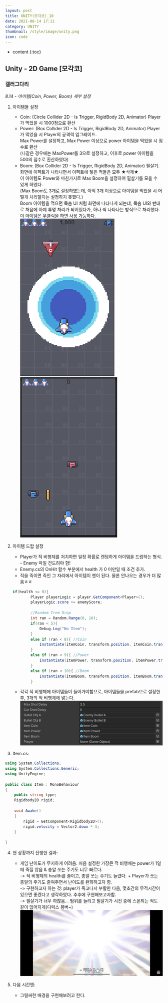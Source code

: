 ```yaml
---
layout: post
title: UNITY(모각코)_10
date: 2021-08-14 17:11
category: UNITY
thumbnail: /style/image/unity.png
icon: code
---
```


* content
{:toc}

## Unity - 2D Game [모각코]
### 갤러그다리
*8.14 - 아이템(Coin,  Power, Boom) 세부 설정*
1. 아이템들 설정  
    - Coin: (Circle Collider 2D - Is Trigger, RigidBody 2D, Animator) Player가 먹었을 시 1000점으로 환산
    - Power: (Box Collider 2D - Is Trigger, RigidBody 2D, Animator) Player가 먹었을 시 Player의 공격력 업그레이드.  
    Max Power를 설정하고, Max Power 이상으로 power 아이템을 먹었을 시 점수로 환산  
    (나같은 경우에는 MaxPower를 3으로 설정하고, 이후로 power 아이템을 500의 점수로 환산하였다)  
    - Boom: (Box Collider 2D - Is Trigger, RigidBody 2D, Animator) 필살기. 화면에 이펙트가 나타나면서 이펙트에 닿은 적들은 모두 ★삭제★  
    이 아이템도 Power와 마찬가지로 Max Boom을 설정하여 필살기를 모을 수 있게 하였다.  
    (Max Boom도 3개로 설정하였는데, 아직 3개 이상으로 아이템을 먹었을 시 어떻게 처리할지는 설정하지 못했다.)  
    Boom 아이템을 먹으면 목숨 UI 처럼 화면에 나타나게 되는데, 목숨 UI와 반대로 처음에 아예 투명 처리가 되어있다가, 하나 씩 나타나는 방식으로 처리했다.  
    이 아이템은 우클릭을 하면 사용 가능하다.  
    ![alt Boom](/style/image/Boom.PNG)
    ![alt InGame](style/image/InGame.PNG)

2. 아이템 드랍 설정
    - Player가 적 비행체를 처치하면 일정 확률로 랜덤하게 아이템을 드랍하는 형식. - Enemy 파일 건드려야 함!
    - Enemy.cs의 OnHit 함수 부분에서 health 가 0 미만일 때 조건 추가.  
    - 적을 죽이면 죽인 그 자리에서 아이템이 젠이 된다. 물론 안나오는 경우가 더 많음ㅎㅎ

    ```C#
    if(health <= 0){
            Player playerLogic = player.GetComponent<Player>();
            playerLogic.score += enemyScore;

            //Random Irem Drop
            int ran = Random.Range(0, 10);
            if(ran < 5){
                Debug.Log("No Item");
            }
            else if (ran < 8){ //Coin
                Instantiate(itemCoin, transform.position, itemCoin.transform.rotation);
            }
            else if (ran < 9){ //Power
                Instantiate(itemPower, transform.position, itemPower.transform.rotation);
            }
            else if (ran < 10){ //Boom
                Instantiate(itemBoom, transform.position, itemBoom.transform.rotation);
            } 
    ```

    - 각각 적 비행체에 아이템들이 들어가야함으로, 아이템들을 prefab으로 설정한 후, 3개의 적 비행체에 넣는다.
    ![alt Enemy_prefab](/style/image/Enemy_prefab.PNG)  

3. Item.cs:

```C#
using System.Collections;
using System.Collections.Generic;
using UnityEngine;

public class Item : MonoBehaviour
{
    public string type;
    Rigidbody2D rigid;

    void Awake()
    {
        rigid = GetComponent<Rigidbody2D>();
        rigid.velocity = Vector2.down * 3;
    }

}
```

4. 현 상황까지 진행한 결과:
    - 게임 난이도가 무지하게 어려움. 처음 설정한 가장큰 적 비행체는 power가 1일때 죽질 않음 & 총알 쏘는 주기도 너무 빠르다.  
    -> 적 비행체의 health를 줄이고, 총알 쏘는 주기도 늘렸다. + Player가 쏘는 총알의 주기도 줄여주면서 난이도를 완화하고자 함.  
    -> 구현하고자 하는 것: player가 죽고나서 부활한 다음, 몇초간의 무적시간이 있으면 좋겠다고 생각하였다. 추후에 구현해보고자함.  
    -> 필살기가 너무 하찮음... 범위를 늘리고 필살기가 시전 중에 스폰되는 적도 같이 없어지게(디럭스 봄버~)  
    ![alt Bomba](/style/image/Bomba.png)

5. 다음 시간엔:
    - 그럴싸한 배경을 구현해보려고 한다.  